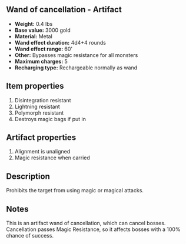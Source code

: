 ## Wand of cancellation - Artifact

- **Weight:**    0.4 lbs
- **Base value:** 3000 gold
- **Material:**  Metal
- **Wand effect duration:**   4d4+4 rounds
- **Wand effect range:**      60'
- **Other:**     Bypasses magic resistance for all monsters
- **Maximum charges:**        5
- **Recharging type:**        Rechargeable normally as wand

## Item properties
1. Disintegration resistant
2. Lightning resistant
3. Polymorph resistant
4. Destroys magic bags if put in

## Artifact properties
1. Alignment is unaligned
2. Magic resistance when carried

## Description
Prohibits the target from using magic or magical attacks.

## Notes
This is an artifact wand of cancellation, which can cancel bosses. Cancellation passes Magic Resistance, so it affects bosses with a 100% chance of success.